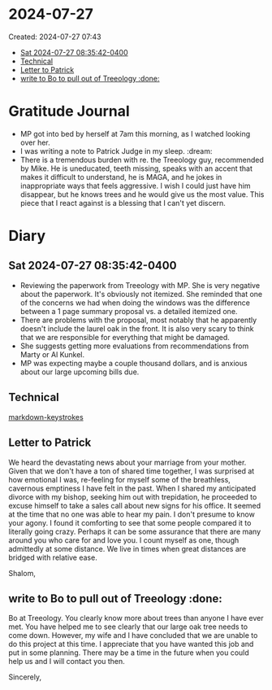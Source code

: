 # 2024-07-27
Created: 2024-07-27 07:43

* [Sat 2024-07-27 08:35:42-0400](#sat-2024-07-27-08:35:42-0400)
* [Technical](#technical)
* [Letter to Patrick](#letter-to-patrick)
* [write to Bo to pull out of Treeology :done:](#write-to-bo-to-pull-out-of-treeology-:done:)
# Gratitude Journal 

- MP got into bed by herself at 7am this morning, as I watched looking over her.
- I was writing a note to Patrick Judge in my sleep. :dream:
- There is a tremendous burden with re. the Treeology guy, recommended by Mike. He is uneducated, teeth missing, speaks with an accent that makes it difficult to understand, he is MAGA, and he jokes in inappropriate ways that feels aggressive. I wish I could just have him disappear, but he knows trees and he would give us the most value. This piece that I react against is a blessing that I can't yet discern.

# Diary 

## Sat 2024-07-27 08:35:42-0400
- Reviewing the paperwork from Treeology with MP. She is very negative about the paperwork. It's obviously not itemized. She reminded that one of the concerns we had when doing the windows was the difference between a 1 page summary proposal vs. a detailed itemized one. 
- There are problems with the proposal, most notably that he apparently doesn't include the laurel oak in the front. It is also very scary to think that we are responsible for everything that might be damaged. 
- She suggests getting more evaluations from recommendations from Marty or Al Kunkel.
- MP was expecting maybe a couple thousand dollars, and is anxious about our large upcoming bills due.
## Technical

[markdown-keystrokes](/markdown-keystrokes.md)

## Letter to Patrick

We heard the devastating news about your marriage from your mother. Given that we don't have a ton of shared time together, I was surprised at how emotional I was, re-feeling for myself some of the breathless, cavernous emptiness I have felt in the past. When I shared my anticipated divorce with my bishop, seeking him out with trepidation, he proceeded to excuse himself to take a sales call about new signs for his office. It seemed at the time that no one was able to hear my pain. I don't presume to know your agony. I found it comforting to see that some people compared it to literally going crazy. Perhaps it can be some assurance that there are many around you who care for and love you. I count myself as one, though admittedly at some distance. We live in times when great distances are bridged with relative ease. 

Shalom,

## write to Bo to pull out of Treeology :done:

Bo at Treeology. You clearly know more about trees than anyone I have ever met. You have helped me to see clearly that our large oak tree needs to come down. However, my wife and I have concluded that we are unable to do this project at this time. I appreciate that you have wanted this job and put in some planning. There may be a time in the future when you could help us and I will contact you then. 

Sincerely,

